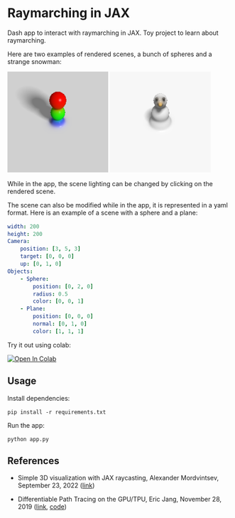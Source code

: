 # Raymarching in JAX

Dash app to interact with raymarching in JAX. Toy project to learn about raymarching.

Here are two examples of rendered scenes, a bunch of spheres and a strange snowman:
<p float="left">
<img src="assets/spheres.png" width="45%" title="Spheres">
<img src="assets/snowman.png" width="45%" title="A strange snowman">
</p>

While in the app, the scene lighting can be changed by clicking on the rendered scene.

The scene can also be modified while in the app, it is represented in a yaml format. Here is an example of a scene with a sphere and a plane:

```yaml
width: 200
height: 200
Camera:
    position: [3, 5, 3]
    target: [0, 0, 0]
    up: [0, 1, 0]
Objects:
    - Sphere:
        position: [0, 2, 0]
        radius: 0.5
        color: [0, 0, 1]
    - Plane:
        position: [0, 0, 0]
        normal: [0, 1, 0]
        color: [1, 1, 1]
```

Try it out using colab:

<a href="https://colab.research.google.com/github/albertaillet/render/blob/main/colab.ipynb" target="_parent"><img src="https://colab.research.google.com/assets/colab-badge.svg" alt="Open In Colab"/></a>

## Usage

Install dependencies:

```
pip install -r requirements.txt
```

Run the app:

```   
python app.py
```

## References

- Simple 3D visualization with JAX raycasting, Alexander Mordvintsev, September 23, 2022 ([link](
    https://google-research.github.io/self-organising-systems/2022/jax-raycast/))

- Differentiable Path Tracing on the GPU/TPU, Eric Jang, November 28, 2019 ([link](
    https://blog.evjang.com/2019/11/jaxpt.html), [code](
        https://github.com/ericjang/pt-jax))

